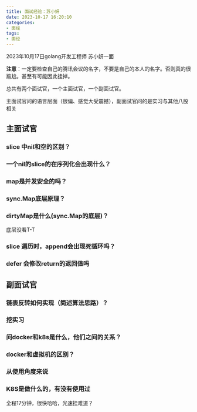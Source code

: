```yaml
---
title: 面试经验：苏小妍
date: 2023-10-17 16:20:10
categories: 
- 面经
tags:
- 面经
---
```


2023年10月17日golang开发工程师 苏小妍一面

**注意**：一定要检查自己的腾讯会议的名字，不要是自己的本人的名字。否则真的很尴尬。甚至有可能因此挂掉。

总共有两个面试官，一个主面试官，一个副面试官。

主面试官问的语言层面（很偏、感觉大受震撼），副面试官问的是实习与其他八股相关

## 主面试官

### slice 中nil和空的区别？

### 一个nil的slice的在序列化会出现什么？

### map是并发安全的吗？

### sync.Map底层原理？

### dirtyMap是什么(sync.Map的底层)？

底层没看T-T

### slice 遍历时，append会出现死循环吗？

### defer 会修改return的返回值吗

## 副面试官

### 链表反转如何实现（简述算法思路）？

### 挖实习

### 问docker和k8s是什么，他们之间的关系？

### docker和虚拟机的区别？

### 从使用角度来说

### K8S是做什么的，有没有使用过

全程17分钟，很快哈哈，光速挂难道？
